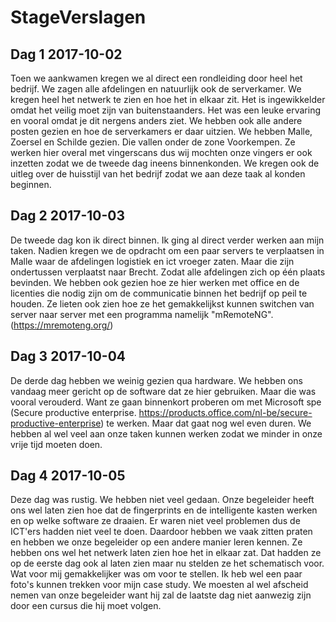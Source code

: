 # StageVerslagen

## Dag 1  2017-10-02
Toen we aankwamen kregen we al direct een rondleiding door heel het bedrijf. We zagen alle afdelingen en natuurlijk ook de serverkamer. We kregen heel het netwerk te zien en hoe het in elkaar zit. Het is ingewikkelder omdat het veilig moet zijn van buitenstaanders. Het was een leuke ervaring en vooral omdat je dit nergens anders ziet. We hebben ook alle andere posten gezien en hoe de serverkamers er daar uitzien. We hebben Malle, Zoersel en Schilde gezien. Die vallen onder de zone Voorkempen. Ze werken hier overal met vingerscans dus wij mochten onze vingers er ook inzetten zodat we de tweede dag ineens binnenkonden. We kregen ook de uitleg over de huisstijl van het bedrijf zodat we aan deze taak al konden beginnen.

## Dag 2  2017-10-03
De tweede dag kon ik direct binnen. Ik ging al direct verder werken aan mijn taken. Nadien kregen we de opdracht om een paar servers te verplaatsen in Malle waar de afdelingen logistiek en ict vroeger zaten. Maar die zijn ondertussen verplaatst naar Brecht. Zodat alle afdelingen zich op één plaats bevinden. We hebben ook gezien hoe ze hier werken met office en de licenties die nodig zijn om de communicatie binnen het bedrijf op peil te houden. Ze lieten ook zien hoe ze het gemakkelijkst kunnen switchen van server naar server met een programma namelijk "mRemoteNG". (https://mremoteng.org/)

## Dag 3  2017-10-04
De derde dag hebben we weinig gezien qua hardware. We hebben ons vandaag meer gericht op de software dat ze hier gebruiken. Maar die was vooral verouderd. Want ze gaan binnenkort proberen om met Microsoft spe (Secure productive enterprise. https://products.office.com/nl-be/secure-productive-enterprise) te werken. Maar dat gaat nog wel even duren. We hebben al wel veel aan onze taken kunnen werken zodat we minder in onze vrije tijd moeten doen. 

## Dag 4  2017-10-05
Deze dag was rustig. We hebben niet veel gedaan. Onze begeleider heeft ons wel laten zien hoe dat de fingerprints en de intelligente kasten werken en op welke software ze draaien. Er waren niet veel problemen dus de ICT'ers hadden niet veel te doen. Daardoor hebben we vaak zitten praten en hebben we onze begeleider op een andere manier leren kennen. Ze hebben ons wel het netwerk laten zien hoe het in elkaar zat. Dat hadden ze op de eerste dag ook al laten zien maar nu stelden ze het schematisch voor. Wat voor mij gemakkelijker was om voor te stellen. Ik heb wel een paar foto's kunnen trekken voor mijn case study. We moesten al wel afscheid nemen van onze begeleider want hij zal de laatste dag niet aanwezig zijn door een cursus die hij moet volgen.
